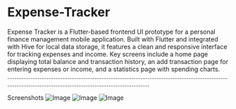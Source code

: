 # Expense-Tracker
Expense Tracker is a Flutter-based frontend UI prototype for a personal finance management mobile application. Built with Flutter and integrated with Hive for local data storage, it features a clean and responsive interface for tracking expenses and income. Key screens include a home page displaying total balance and transaction history, an add transaction page for entering expenses or income, and a statistics page with spending charts. 
............................................................................................................................................................................................................


Screenshots
![Image](https://github.com/user-attachments/assets/e000dda8-cda9-4e40-9b5e-b03ae0e9b66a) ![Image](https://github.com/user-attachments/assets/764e48e7-5241-4e0e-bdce-032dda15f77b) ![Image](https://github.com/user-attachments/assets/fc4d979c-317d-4872-9d3e-8efeadf04e3d)
